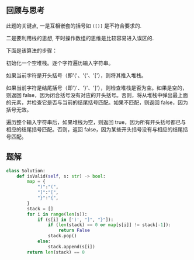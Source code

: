 ## 回顾与思考

此题的关键点, 一是互相嵌套的括号如 `([)]` 是不符合要求的.

二是要利用栈的思想, 平时操作数组的思维是比较容易进入误区的.

下面是该算法的步骤：

初始化一个空堆栈。逐个字符遍历输入字符串。

如果当前字符是开头括号（即'('、'{'、'['），则将其推入堆栈。

如果当前字符是结尾括号（即')'、'}'、']'），则检查堆栈是否为空。如果是空的，则返回 false，因为闭合括号没有对应的开头括号。否则，将从堆栈中弹出最上面的元素，并检查它是否与当前的结尾括号匹配。如果不匹配，则返回 false，因为括号无效。

遍历整个输入字符串后，如果堆栈为空，则返回 true，因为所有开头括号都已与相应的结尾括号匹配。否则，返回 false，因为某些开头括号没有与相应的结尾括号匹配。

## 题解

```python
class Solution:
    def isValid(self, s: str) -> bool:
        map = {
            ")":"(",
            "]":"[",
            "}":"{",
        }
        stack = []
        for i in range(len(s)):
            if (s[i] in [')', "]", "}"]):
                if (len(stack) == 0 or map[s[i]] != stack[-1]):
                    return False
                stack.pop()
            else:
                stack.append(s[i])
        return len(stack) == 0
```
